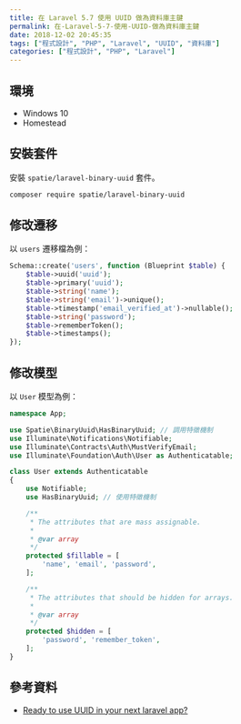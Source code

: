 ```yaml
---
title: 在 Laravel 5.7 使用 UUID 做為資料庫主鍵
permalink: 在-Laravel-5-7-使用-UUID-做為資料庫主鍵
date: 2018-12-02 20:45:35
tags: ["程式設計", "PHP", "Laravel", "UUID", "資料庫"]
categories: ["程式設計", "PHP", "Laravel"]
---
```


## 環境

- Windows 10
- Homestead

## 安裝套件

安裝 `spatie/laravel-binary-uuid` 套件。

```BASH
composer require spatie/laravel-binary-uuid
```

## 修改遷移

以 `users` 遷移檔為例：

```PHP
Schema::create('users', function (Blueprint $table) {
    $table->uuid('uuid');
    $table->primary('uuid');
    $table->string('name');
    $table->string('email')->unique();
    $table->timestamp('email_verified_at')->nullable();
    $table->string('password');
    $table->rememberToken();
    $table->timestamps();
});
```

## 修改模型

以 `User` 模型為例：

```PHP
namespace App;

use Spatie\BinaryUuid\HasBinaryUuid; // 調用特徵機制
use Illuminate\Notifications\Notifiable;
use Illuminate\Contracts\Auth\MustVerifyEmail;
use Illuminate\Foundation\Auth\User as Authenticatable;

class User extends Authenticatable
{
    use Notifiable;
    use HasBinaryUuid; // 使用特徵機制

    /**
     * The attributes that are mass assignable.
     *
     * @var array
     */
    protected $fillable = [
        'name', 'email', 'password',
    ];

    /**
     * The attributes that should be hidden for arrays.
     *
     * @var array
     */
    protected $hidden = [
        'password', 'remember_token',
    ];
}
```

## 參考資料

- [Ready to use UUID in your next laravel app?](https://www.qcode.in/ready-to-use-uuid-in-your-next-laravel-app/)
